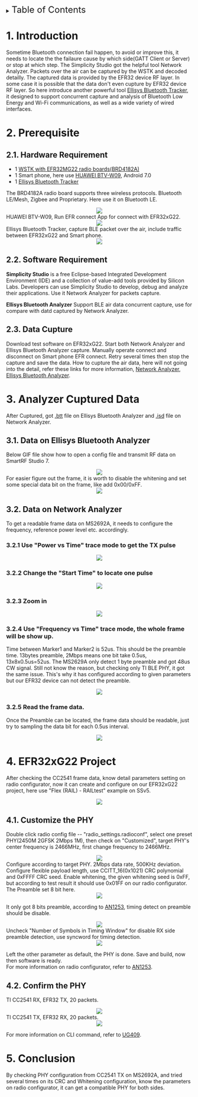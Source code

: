 <details>
<summary><font size=5>Table of Contents</font> </summary>

- [1. Introduction](#1-introduction)
- [2. Prerequiesite](#2-Prerequisite)
- [3. PHY Confirm](#3-PHY-Confirm)
- [4. EFR32xG22 project](#4-EFR32xG22-project)
- [5. Conclusion](#5-Conclusion)

</details>

# 1. Introduction
Sometime Bluetooth connection fail happen, to avoid or improve this, it needs to locate the the failaure cause by which side(GATT Client or Server) or stop at which step. The Simplicity Studio got the helpful tool Network Analyzer. Packets over the air can be captured by the WSTK and decoded detailly. The captured data is provided by the EFR32 device RF layer. In some case it is possible that the data don't even cupture by EFR32 device RF layer. So here introduce another powerful tool [Ellisys Bluetooth Tracker](https://www.ellisys.com/products/btr1), it designed to support concurrent capture and analysis of Bluetooth Low Energy and Wi-Fi communications, as well as a wide variety of wired interfaces.

# 2. Prerequisite 

## 2.1. Hardware Requirement
* 1 [WSTK with EFR32MG22 radio boards(BRD4182A)](https://www.silabs.com/development-tools/wireless/efr32xg22-wireless-starter-kit)
* 1 Smart phone, here use [HUAWEI BTV-W09](https://www.amazon.com/MediaPad-Android-Marshmallow-Moonlight-Warranty/dp/B01LB08BH6), Android 7.0
* 1 [Ellisys Bluetooth Tracker](https://www.ellisys.com/products/btr1)

The BRD4182A radio board supports three wireless protocols. Bluetooth LE/Mesh, Zigbee and Proprietary. Here use it on Bluetooth LE.
<div align="center">
  <img src="files/BL-Bluetooth-connection-issue-location/wstk.png">  
</div> 
HUAWEI BTV-W09, Run EFR connect App for connect with EFR32xG22.
<div align="center">
  <img src="files/BL-Bluetooth-connection-issue-location/phone.png">  
</div> 
Ellisys Bluetooth Tracker, capture BLE packet over the air, include traffic between EFR32xG22 and Smart phone.
<div align="center">
  <img src="files/BL-Bluetooth-connection-issue-location/ellisys.png">  
</div> 


## 2.2. Software Requirement
**Simplicity Studio** is a free Eclipse-based Integrated Development Environment (IDE) and a collection of value-add tools provided by Silicon Labs. Developers can use Simplicity Studio to develop, debug and analyze their applications. Use it Network Analyzer for packets capture.  

**Ellisys Bluetooth Analyzer** Support BLE air data concurrent capture, use for compare with datd captured by Network Analyzer.

## 2.3. Data Cupture
Download test software on EFR32xG22. Start both Network Analyzer and Ellisys Bluetooth Analyzer capture. Manually operate connect and disconnect on Smart phone EFR connect. Retry several times then stop the capture and save the data. How to cupture the air data, here will not going into the detail, refer these links for more information, [Network Analyzer](https://www.silabs.com/documents/login/presentations/tech-talk-using%20silabs-network-analyzer.pdf), [Ellisys Bluetooth Analyzer](https://www.ellisys.com/products/download/bta_manual.pdf).

# 3. Analyzer Cuptured Data
After Cuptured, got [.btt](files/BL-Bluetooth-connection-issue-location/src/connecton.btt) file on Ellisys Bluetooth Analyzer and [.isd](files/BL-Bluetooth-connection-issue-location/src/connecton.isd) file on Network Analyzer.

## 3.1. Data on Ellisys Bluetooth Analyzer
Below GIF file show how to open a config file and transmit RF data on SmartRF Studio 7.
<div align="center">
  <img src="files/BL-Bluetooth-connection-issue-location/">  
</div> 
For easier figure out the frame, it is worth to disable the whitening and set some special data bit on the frame, like add 0x00/0xFF.
<div align="center">
  <img src="files/PR-Configure-TI-CC2541-compatible-proprietary-PHY/Frame.png">  
</div> 

## 3.2. Data on Network Analyzer
To get a readable frame data on MS2692A, it needs to configure the frequency, reference power level etc. accordingly.
### 3.2.1 Use "Power vs Time" trace mode to get the TX pulse
<div align="center">
  <img src="files/PR-Configure-TI-CC2541-compatible-proprietary-PHY/SA-01-pulse.png">  
</div> 

### 3.2.2 Change the "Start Time" to locate one pulse
<div align="center">
  <img src="files/PR-Configure-TI-CC2541-compatible-proprietary-PHY/SA-02-location.png">  
</div> 

### 3.2.3 Zoom in
<div align="center">
  <img src="files/PR-Configure-TI-CC2541-compatible-proprietary-PHY/SA-03-zoom-in.png">  
</div> 

### 3.2.4 Use "Frequency vs Time" trace mode, the whole frame will be show up.
Time between Marker1 and Marker2 is 52us. This should be the preamble time. 13bytes preamble, 2Mbps means one bit take 0.5us, 13x8x0.5us=52us. The MS2629A only detect 1 byte preamble and got 48us CW signal. Still not know the reason, but checking only TI BLE PHY, it got the same issue. This's why it has configured according to given parameters but our EFR32 device can not detect the preamble.
<div align="center">
  <img src="files/PR-Configure-TI-CC2541-compatible-proprietary-PHY/SA-04-frame.png">  
</div> 

### 3.2.5 Read the frame data.
Once the Preamble can be located, the frame data should be readable, just try to sampling the data bit for each 0.5us interval.
<div align="center">
  <img src="files/PR-Configure-TI-CC2541-compatible-proprietary-PHY/SA-05-syncwords.png">  
</div> 

# 4. EFR32xG22 Project
After checking the CC2541 frame data, know detail parameters setting on radio configurator, now it can create and configure on our EFR32xG22 project, here use "Flex (RAIL) - RAILtest" example on SSv5.
<div align="center">
  <img src="files/PR-Configure-TI-CC2541-compatible-proprietary-PHY/railtest.png">  
</div> 

## 4.1. Customize the PHY
Double click radio config file -- "radio_settings.radioconf", select one preset PHY(2450M 2GFSK 2Mbps 1M), then check on "Customized", target PHY's center frequency is 2466MHz, first change frequency to 2466MHz.
<div align="center">
  <img src="files/PR-Configure-TI-CC2541-compatible-proprietary-PHY/customized.png">  
</div> 
Configure according to target PHY. 2Mbps data rate, 500KHz deviation. Configure flexible payload length, use CCITT_16(0x1021) CRC polynomial and 0xFFFF CRC seed. Enable whitening, the given whitening seed is 0xFF, but according to test result it should use 0x01FF on our radio configurator. The Preamble set 8 bit here.
<div align="center">
  <img src="files/PR-Configure-TI-CC2541-compatible-proprietary-PHY/packet.png">  
</div> 

It only got 8 bits preamble, according to [AN1253](https://www.silabs.com/documents/public/application-notes/an1253-efr32-radio-configurator-guide-for-ssv5.pdf), timing detect on preamble should be disable.
<div align="center">
  <img src="files/PR-Configure-TI-CC2541-compatible-proprietary-PHY/timing-window.png">  
</div> 
Uncheck "Number of Symbols in Timing Window" for disable RX side preamble detection, use syncword for timing detection.
<div align="center">
  <img src="files/PR-Configure-TI-CC2541-compatible-proprietary-PHY/timing.png">  
</div> 

Left the other parameter as default, the PHY is done. Save and build, now then software is ready.  
For more information on radio configurator, refer to [AN1253](https://www.silabs.com/documents/public/application-notes/an1253-efr32-radio-configurator-guide-for-ssv5.pdf). 

## 4.2. Confirm the PHY
TI CC2541 RX, EFR32 TX, 20 packets.
<div align="center">
  <img src="files/PR-Configure-TI-CC2541-compatible-proprietary-PHY/EFR32-TX.gif">  
</div> 
TI CC2541 TX, EFR32 RX, 20 packets.
<div align="center">
  <img src="files/PR-Configure-TI-CC2541-compatible-proprietary-PHY/EFR32-RX.gif">  
</div> 

For more information on CLI command, refer to [UG409](https://www.silabs.com/documents/public/user-guides/ug409-railtest-users-guide.pdf).

# 5. Conclusion
By checking PHY configuration from CC2541 TX on MS2692A, and tried several times on its CRC and Whitening configuration, know the parameters on radio configurator, it can get a compatible PHY for both sides.
